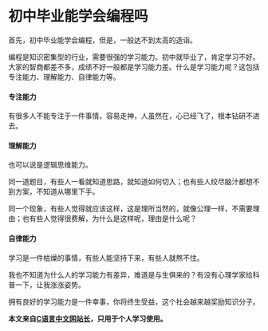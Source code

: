 # 初中毕业能学会编程吗

首先，初中毕业能学会编程，但是，一般达不到太高的造诣。

编程是知识密集型的行业，需要很强的学习能力。初中就毕业了，肯定学习不好。大家的智商都差不多，成绩不好一般都是学习能力差。什么是学习能力呢？这包括专注能力、理解能力、自律能力等。

#### 专注能力

有很多人不能专注于一件事情，容易走神，人虽然在，心已经飞了，根本钻研不进去。

#### 理解能力

也可以说是逻辑思维能力。

同一道题目，有些人一看就知道思路，就知道如何切入；也有些人绞尽脑汁都想不到方案，不知道从哪里下手。

同一个现象，有些人觉得就应该这样，这是理所当然的，就像公理一样，不需要理由；也有些人觉得很费解，为什么是这样呢，理由是什么呢？

#### 自律能力

学习是一件枯燥的事情，有些人能坚持下来，有些人就熬不住。

我也不知道为什么人的学习能力有差异，难道是与生俱来的？有没有心理学家给科普一下，让我涨涨姿势。

拥有良好的学习能力是一件幸事，你将终生受益，这个社会越来越奖励知识分子。

**本文来自[C语言中文网站长](http://c.biancheng.net/view/8092.html)，只用于个人学习使用。**

